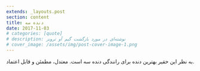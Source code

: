 ```yaml
---
extends: _layouts.post
section: content
title: دنده سه
date: 2017-11-03
# categories: [quote]
# description: نوشته‌ای در مورد بازگشت گیم آو ترونز
# cover_image: /assets/img/post-cover-image-1.png
---
```




به نظر این حقیر بهترین دنده برای رانندگی دنده سه است. معتدل، مطمئن و قابل اعتماد.


